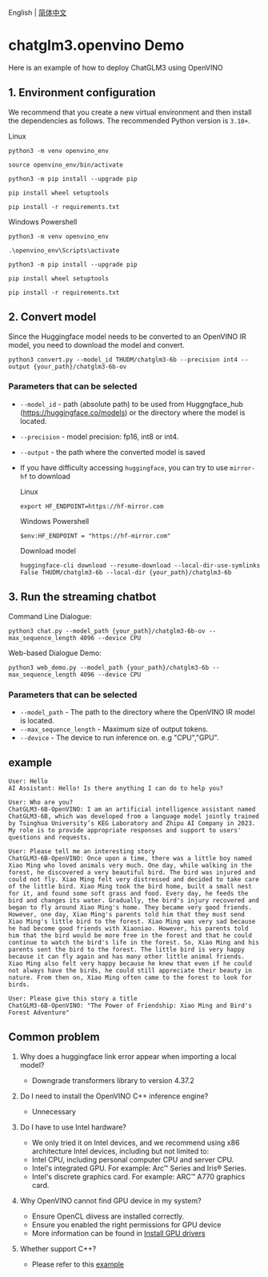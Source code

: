 English | [简体中文](README_zh.md)

# chatglm3.openvino Demo

Here is an example of how to deploy ChatGLM3 using OpenVINO

## 1. Environment configuration

We recommend that you create a new virtual environment and then install the dependencies as follows. The 
recommended Python version is `3.10+`.

Linux

```
python3 -m venv openvino_env

source openvino_env/bin/activate

python3 -m pip install --upgrade pip

pip install wheel setuptools

pip install -r requirements.txt
```

Windows Powershell

```
python3 -m venv openvino_env

.\openvino_env\Scripts\activate

python3 -m pip install --upgrade pip

pip install wheel setuptools

pip install -r requirements.txt
```

## 2. Convert model

Since the Huggingface model needs to be converted to an OpenVINO IR model, you need to download the model and convert.

```
python3 convert.py --model_id THUDM/chatglm3-6b --precision int4 --output {your_path}/chatglm3-6b-ov
```

### Parameters that can be selected

* `--model_id` - path (absolute path) to be used from Huggngface_hub (https://huggingface.co/models) or the directory
  where the model is located.
* `--precision` - model precision: fp16, int8 or int4.
* `--output` - the path where the converted model is saved
* If you have difficulty accessing `huggingface`, you can try to use `mirror-hf` to download

  Linux
     ```
     export HF_ENDPOINT=https://hf-mirror.com
     ```
  Windows Powershell
     ```
     $env:HF_ENDPOINT = "https://hf-mirror.com"
     ```
  Download model
     ```
     huggingface-cli download --resume-download --local-dir-use-symlinks False THUDM/chatglm3-6b --local-dir {your_path}/chatglm3-6b
     ```

## 3. Run the streaming chatbot

Command Line Dialogue:
```
python3 chat.py --model_path {your_path}/chatglm3-6b-ov --max_sequence_length 4096 --device CPU
```

Web-based Dialogue Demo:
```
python3 web_demo.py --model_path {your_path}/chatglm3-6b --max_sequence_length 4096 --device CPU
```

### Parameters that can be selected

* `--model_path` - The path to the directory where the OpenVINO IR model is located.
* `--max_sequence_length` - Maximum size of output tokens.
* `--device` - The device to run inference on. e.g "CPU","GPU".

## example

```
User: Hello
AI Assistant: Hello! Is there anything I can do to help you?

User: Who are you?
ChatGLM3-6B-OpenVINO: I am an artificial intelligence assistant named ChatGLM3-6B, which was developed from a language model jointly trained by Tsinghua University’s KEG Laboratory and Zhipu AI Company in 2023. My role is to provide appropriate responses and support to users' questions and requests.

User: Please tell me an interesting story
ChatGLM3-6B-OpenVINO: Once upon a time, there was a little boy named Xiao Ming who loved animals very much. One day, while walking in the forest, he discovered a very beautiful bird. The bird was injured and could not fly. Xiao Ming felt very distressed and decided to take care of the little bird. Xiao Ming took the bird home, built a small nest for it, and found some soft grass and food. Every day, he feeds the bird and changes its water. Gradually, the bird's injury recovered and began to fly around Xiao Ming's home. They became very good friends. However, one day, Xiao Ming's parents told him that they must send Xiao Ming's little bird to the forest. Xiao Ming was very sad because he had become good friends with Xiaoniao. However, his parents told him that the bird would be more free in the forest and that he could continue to watch the bird's life in the forest. So, Xiao Ming and his parents sent the bird to the forest. The little bird is very happy because it can fly again and has many other little animal friends. Xiao Ming also felt very happy because he knew that even if he could not always have the birds, he could still appreciate their beauty in nature. From then on, Xiao Ming often came to the forest to look for birds.

User: Please give this story a title
ChatGLM3-6B-OpenVINO: "The Power of Friendship: Xiao Ming and Bird's Forest Adventure"
```

## Common problem

1. Why does a huggingface link error appear when importing a local model?
    - Downgrade transformers library to version 4.37.2

2. Do I need to install the OpenVINO C++ inference engine?
    - Unnecessary

3. Do I have to use Intel hardware?
    - We only tried it on Intel devices, and we recommend using x86 architecture Intel devices, including but not
      limited to:
    - Intel CPU, including personal computer CPU and server CPU.
    - Intel's integrated GPU. For example: Arc™ Series and Iris® Series.
    - Intel's discrete graphics card. For example: ARC™ A770 graphics card.
  
4. Why OpenVINO cannot find GPU device in my system?
   - Ensure OpenCL diivess are installed correctly.
   - Ensure you enabled the right permissions for GPU device
   - More information can be found in [Install GPU drivers](https://github.com/openvinotoolkit/openvino_notebooks/wiki/Ubuntu#1-install-python-git-and-gpu-drivers-optional)

5. Whether support C++?
   - Please refer to this [example](https://github.com/openvinotoolkit/openvino.genai/tree/master/text_generation/causal_lm/cpp)
